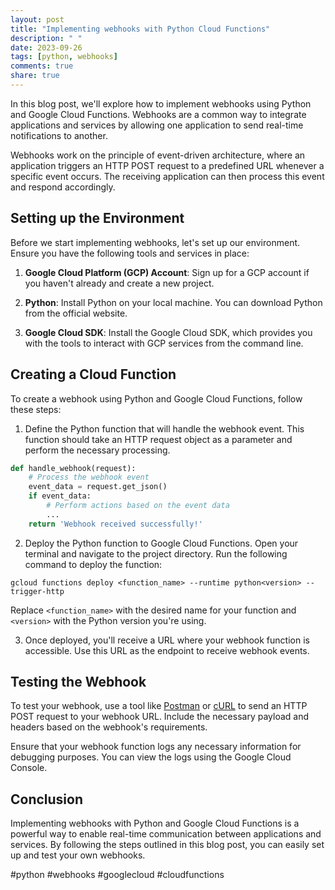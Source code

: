 ```yaml
---
layout: post
title: "Implementing webhooks with Python Cloud Functions"
description: " "
date: 2023-09-26
tags: [python, webhooks]
comments: true
share: true
---
```


In this blog post, we'll explore how to implement webhooks using Python and Google Cloud Functions. Webhooks are a common way to integrate applications and services by allowing one application to send real-time notifications to another. 

Webhooks work on the principle of event-driven architecture, where an application triggers an HTTP POST request to a predefined URL whenever a specific event occurs. The receiving application can then process this event and respond accordingly.

## Setting up the Environment

Before we start implementing webhooks, let's set up our environment. Ensure you have the following tools and services in place:

1. **Google Cloud Platform (GCP) Account**: Sign up for a GCP account if you haven't already and create a new project.

2. **Python**: Install Python on your local machine. You can download Python from the official website.

3. **Google Cloud SDK**: Install the Google Cloud SDK, which provides you with the tools to interact with GCP services from the command line.

## Creating a Cloud Function

To create a webhook using Python and Google Cloud Functions, follow these steps:

1. Define the Python function that will handle the webhook event. This function should take an HTTP request object as a parameter and perform the necessary processing.

```python
def handle_webhook(request):
    # Process the webhook event
    event_data = request.get_json()
    if event_data:
        # Perform actions based on the event data
        ...
    return 'Webhook received successfully!'
```

2. Deploy the Python function to Google Cloud Functions. Open your terminal and navigate to the project directory. Run the following command to deploy the function:

```shell
gcloud functions deploy <function_name> --runtime python<version> --trigger-http
```

Replace `<function_name>` with the desired name for your function and `<version>` with the Python version you're using.

3. Once deployed, you'll receive a URL where your webhook function is accessible. Use this URL as the endpoint to receive webhook events.

## Testing the Webhook

To test your webhook, use a tool like [Postman](https://www.postman.com/) or [cURL](https://curl.se/) to send an HTTP POST request to your webhook URL. Include the necessary payload and headers based on the webhook's requirements. 

Ensure that your webhook function logs any necessary information for debugging purposes. You can view the logs using the Google Cloud Console.

## Conclusion

Implementing webhooks with Python and Google Cloud Functions is a powerful way to enable real-time communication between applications and services. By following the steps outlined in this blog post, you can easily set up and test your own webhooks.

#python #webhooks #googlecloud #cloudfunctions